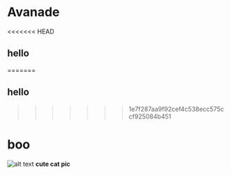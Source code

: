 # Avanade
<<<<<<< HEAD
## hello
=======
## hello
>>>>>>> 1e7f287aa9f92cef4c538ecc575ccf925084b451
# boo
![alt text](https://th.bing.com/th?id=OIP.mT0xDqqWpCcm8my_uYkMUwHaLG&w=204&h=306&c=8&rs=1&qlt=90&o=6&pid=3.1&rm=2)
**cute cat pic**
